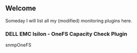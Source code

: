 ## Welcome
Someday I will list all my (modified) monitoring plugins here.

### DELL EMC Isilon - OneFS Capacity Check Plugin
snmpOneFS
